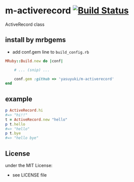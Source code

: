 # m-activerecord   [![Build Status](https://travis-ci.org/yasuyuki/m-activerecord.png?branch=master)](https://travis-ci.org/yasuyuki/m-activerecord)
ActiveRecord class
## install by mrbgems
- add conf.gem line to `build_config.rb`

```ruby
MRuby::Build.new do |conf|

    # ... (snip) ...

    conf.gem :github => 'yasuyuki/m-activerecord'
end
```
## example
```ruby
p ActiveRecord.hi
#=> "hi!!"
t = ActiveRecord.new "hello"
p t.hello
#=> "hello"
p t.bye
#=> "hello bye"
```

## License
under the MIT License:
- see LICENSE file
